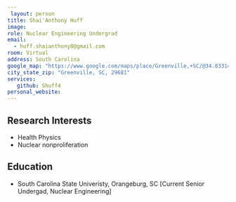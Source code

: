 ```yaml
---
 layout: person
title: Shai'Anthony Huff
image: 
role: Nuclear Engineering Undergrad
email: 
  - huff.shaianthony8@gmail.com 
room: Virtual 
address: South Carolina 
google_map: "https://www.google.com/maps/place/Greenville,+SC/@34.8331484,-82.4328706,12z/data=!3m1!4b1!4m5!3m4!1s0x88578f6662fa1105:0xd8aa9d77bf257696!8m2!3d34.8526176!4d-82.3940104"
city_state_zip: "Greenville, SC, 29681"
services:
   github: Shuff4 
personal_website: 
---
```



## Research Interests

* Health Physics 
* Nuclear nonproliferation


## Education 

* South Carolina State Univeristy, Orangeburg, SC [Current Senior Undergad, Nuclear Engineering]

